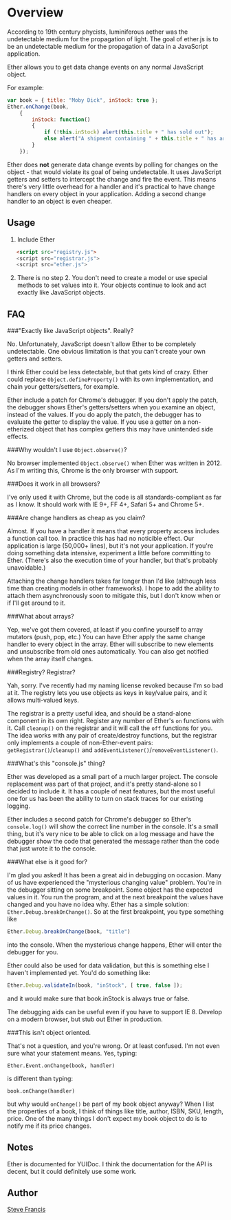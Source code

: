 Overview
========

According to 19th century phycists, luminiferous aether was the undetectable medium for the
propagation of light.  The goal of ether.js is to be an undetectable medium for the propagation
of data in a JavaScript application.  

Ether allows you to get data change events on any normal JavaScript object.

For example:

```javascript
var book = { title: "Moby Dick", inStock: true };
Ether.onChange(book,
    {
        inStock: function()
        {
            if (!this.inStock) alert(this.title + " has sold out");
            else alert("A shipment containing " + this.title + " has arrived");
        }
    });
```

Ether does **not** generate data change events by polling for changes on the object - that would
violate its goal of being undetectable.  It uses JavaScript getters and setters to intercept
the change and fire the event.  This means there's very little overhead for a handler and it's
practical to have change handlers on every object in your application.  Adding a second change
handler to an object is even cheaper.

Usage
-----

1. Include Ether
```html
   <script src="registry.js">
   <script src="registrar.js">
   <script src="ether.js">
```
2. There is no step 2.  You don't need to create a model or use special methods to set values
into it.  Your objects continue to look and act exactly like JavaScript objects.

FAQ
---
###"Exactly like JavaScript objects".  Really?

No.  Unfortunately, JavaScript doesn't allow Ether to be completely undetectable.  One obvious
limitation is that you can't create your own getters and setters.

I think Ether could be less detectable, but that gets kind of crazy.  Ether could replace
`Object.defineProperty()` with its own implementation, and chain your getters/setters, for example.

Ether include a patch for Chrome's debugger.  If you don't apply the patch, the debugger shows
Ether's getters/setters when you examine an object, instead of the values.  If you do apply the
patch, the debugger has to evaluate the getter to display the value.  If you use a getter on
a non-etherized object that has complex getters this may have unintended side effects.

###Why wouldn't I use `Object.observe()`?

No browser implemented `Object.observe()` when Ether was written in 2012.  As I'm writing this,
Chrome is the only browser with support.  

###Does it work in all browsers?

I've only used it with Chrome, but the code is all standards-compliant as far as I know.  It
should work with IE 9+, FF 4+, Safari 5+ and Chrome 5+.

###Are change handlers as cheap as you claim?

Almost.  If you have a handler it means that every property access includes a function call too.
In practice this has had no noticible effect.  Our application is large (50,000+ lines), but it's
not your application.  If you're doing something data intensive, experiment a little before
committing to Ether.  (There's also the execution time of your handler, but that's probably
unavoidable.)

Attaching the change handlers takes far longer than I'd like (although less time than creating
models in other frameworks).  I hope to add the ability to attach them asynchronously soon to
mitigate this, but I don't know when or if I'll get around to it.

###What about arrays?

Yep, we've got them covered, at least if you confine yourself to array mutators (push, pop, etc.)
You can have Ether apply the same change handler to every object in the array.  Ether will
subscribe to new elements and unsubscribe from old ones automatically.  You can also get notified
when the array itself changes.

###Registry?  Registrar?

Yah, sorry.  I've recently had my naming license revoked because I'm so bad at it.  The registry
lets you use objects as keys in key/value pairs, and it allows multi-valued keys.

The registrar is a pretty useful idea, and should be a stand-alone component in its own right.
Register any number of Ether's `on` functions with it.  Call `cleanup()` on the registrar and it will
call the `off` functions for you.  The idea works with any pair of create/destroy functions, but
the registrar only implements a couple of non-Ether-event pairs: `getRegistrar()`/`cleanup()` and
`addEventListener()`/`removeEventListener()`.

###What's this "console.js" thing?

Ether was developed as a small part of a much larger project.  The console replacement was part of
that project, and it's pretty stand-alone so I decided to include it.  It has a couple of neat
features, but the most useful one for us has been the ability to turn on stack traces for our
existing logging.

Ether includes a second patch for Chrome's debugger so Ether's `console.log()` will show the correct
line number in the console.  It's a small thing, but it's very nice to be able to click on a log
message and have the debugger show the code that generated the message rather than the code that
just wrote it to the console.

###What else is it good for?

I'm glad you asked!  It has been a great aid in debugging on occasion.  Many of us have experienced
the "mysterious changing value" problem.  You're in the debugger sitting on some breakpoint.  Some
object has the expected values in it.  You run the program, and at the next breakpoint the values
have changed and you have no idea why.  Ether has a simple solution: `Ether.Debug.breakOnChange()`.
So at the first breakpoint, you type something like
```javascript
Ether.Debug.breakOnChange(book, "title")
```
into the console.  When the mysterious change happens, Ether will enter the debugger for you.

Ether could also be used for data validation, but this is something else I haven't implemented yet.
You'd do something like:
```javascript
Ether.Debug.validateIn(book, "inStock", [ true, false ]);
```
and it would make sure that book.inStock is always true or false.  

The debugging aids can be useful even if you have to support IE 8.  Develop on a modern browser,
but stub out Ether in production.

###This isn't object oriented.

That's not a question, and you're wrong.  Or at least confused.  I'm not even sure what your
statement means.  Yes, typing:

`Ether.Event.onChange(book, handler)`

is different than typing:

`book.onChange(handler)`

but why would `onChange()` be part of my book object anyway?  When I list the properties of a book, I
think of things like title, author, ISBN, SKU, length, price.  One of the many things I don't
expect my book object to do is to notify me if its price changes.

Notes
-----
Ether is documented for YUIDoc.  I think the documentation for the API is decent, but it could
definitely use some work.

Author
------
[Steve Francis](https://github.com/sfrancisx)
